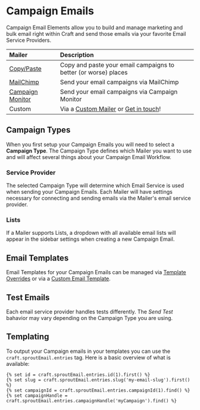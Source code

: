 # Campaign Emails

Campaign Email Elements allow you to build and manage marketing and bulk email right within Craft and send those emails via your favorite Email Service Providers.

| Mailer   | Description  |
|:----------------- |:------ |
| [Copy/Paste](./copy-paste-mailer.md) | Copy and paste your email campaigns to better (or worse) places |
| [MailChimp](https://github.com/barrelstrength/craft-sprout-mailchimp)        | Send your email campaigns via MailChimp |
| [Campaign Monitor](https://github.com/barrelstrength/craft-sprout-mailchimp) | Send your email campaigns via Campaign Monitor |
| Custom            | Via a [Custom Mailer](./custom-mailers.md) or [Get in touch](mailto:sprout@barrelstrengthdesign.com)! |

## Campaign Types

When you first setup your Campaign Emails you will need to select a **Campaign Type**. The Campaign Type defines which Mailer you want to use and will affect several things about your Campaign Email Workflow.

### Service Provider

The selected Campaign Type will determine which Email Service is used when sending your Campaign Emails. Each Mailer will have settings necessary for connecting and sending emails via the Mailer's email service provider.

### Lists

If a Mailer supports Lists, a dropdown with all available email lists will appear in the sidebar settings when creating a new Campaign Email.  

## Email Templates

Email Templates for your Campaign Emails can be managed via [Template Overrides](./template-overrides.md) or via a [Custom Email Template](./custom-email-templates.md).

## Test Emails

Each email service provider handles tests differently. The _Send Test_ bahavior may vary depending on the Campaign Type you are using.

## Templating

To output your Campaign emails in your templates you can use the `craft.sproutEmail.entries` tag.  Here is a basic overview of what is available:

```twig
{% set id = craft.sproutEmail.entries.id(1).first() %}
{% set slug = craft.sproutEmail.entries.slug('my-email-slug').first() %}
{% set campaignId = craft.sproutEmail.entries.campaignId(1).find() %}
{% set campaignHandle = craft.sproutEmail.entries.campaignHandle('myCampaign').find() %}
```